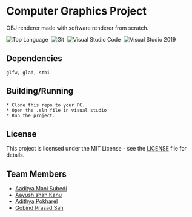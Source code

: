 # Computer Graphics Project

OBJ renderer made with software renderer from scratch.

![Top Language][Top Language]&nbsp;
![Git][Git]&nbsp;
![Visual Studio Code][Visual Studio Code]&nbsp;
![Visual Studio 2019][Visual Studio 2019]&nbsp;


## Dependencies
    glfw, glad, stbi

## Building/Running
    * Clone this repo to your PC.
    * Open the .sln file in visual studio
    * Run the project.

## License

This project is licensed under the MIT License - see the [LICENSE](LICENSE) file for details.

## Team Members
- [Aaditya Mani Subedi](https://github.com/AadityaSubedi)
- [Aayush shah Kanu](https://github.com/Aayushshah196)
- [Adithya Pokharel](https://github.com/ADI13579/Opengl-Project)
- [Gobind Prasad Sah](https://github.com/Gobind038)

[Top Language]: https://img.shields.io/github/languages/top/ankitpaudel20/ComputerGraphicsProject?style=flat-square
[Git]: https://img.shields.io/badge/-Git-F05032?style=flat-square&logo=git&logoColor=ffffff
[Visual Studio Code]: https://img.shields.io/badge/-Visual%20Studio%20Code-007ACC?style=flat-square&logo=visual-studio-code&logoColor=ffffff
[Visual Studio 2019]: https://img.shields.io/badge/-Visual%20Studio%202019-5C2D91?style=flat-square&logo=visual-studio&logoColor=ffffff
